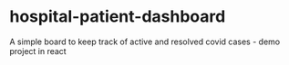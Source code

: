 # hospital-patient-dashboard
A simple board to keep track of active and resolved covid cases - demo project in react
